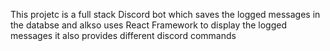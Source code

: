 This projetc is a full stack Discord bot which saves the logged messages in the databse and alkso uses React Framework to display the logged messages 
it also provides different discord commands 
